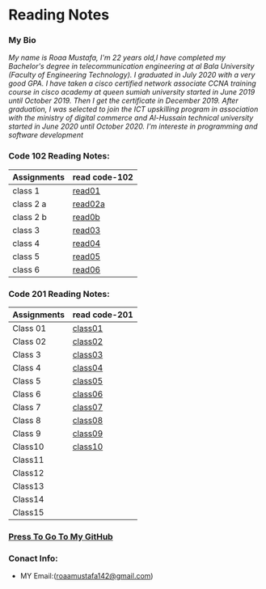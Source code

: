 
# Reading Notes
###  My Bio
*My name is Roaa Mustafa, I'm 22 years old,I have completed my Bachelor's degree in telecommunication engineering at al Bala University (Faculty of Engineering Technology).
I graduated in July 2020 with a very good GPA.
I have taken a cisco certified network associate CCNA training course in cisco academy at queen sumiah university started in June 2019 until October 2019. Then I get the certificate in December 2019.
After graduation, I was selected to join the ICT upskilling program in association with the ministry of digital commerce and Al-Hussain technical university started in June 2020 until October 2020.
I'm intereste in programming and software development*
### Code 102 Reading Notes:
|Assignments |     read code-102    |  
|----------- | ---------------------|     
|class 1     | [read01](read01.md)  |   
|class 2 a   | [read02a](read02a.md)|   
|class 2 b   | [read0b](read02b.md) |   
|class 3     | [read03](read03.md)  |   
|class 4     | [read04](read04.md)  |    
|class 5     | [read05](read05.md)  |   
|class 6     | [read06](read06.md)  |

### Code 201 Reading Notes:
|Assignments |     read code-201    |                                                  
|----------- | ---------------------|   
|  Class 01  |[class01](class-01.md)|                                             
|  Class 02  |[class02](class02.md) |                                           
|  Class 3   |[class03](class-03.md)|                                          
|  Class 4   |[class04](class-04.md)|      
|  Class 5   |[class05](class-05.md)|
|  Class 6   |[class06](class-06.md)|           
|  Class 7   |[class07](class-07.md)|   
|  Class 8   |[class08](class-08.md)|       
|  Class 9   |[class09](class-09.md)| 
|  Class10   |[class10](class-10.md)|  
|  Class11   |                      |             
|  Class12   |                      |                               
|  Class13   |                      |
|  Class14   |                      |        
|  Class15   |                      |   

### [Press To Go To My GitHub](https://github.com/RoaaMustafa)

### Conact Info:
* MY Email:(roaamustafa142@gmail.com)


